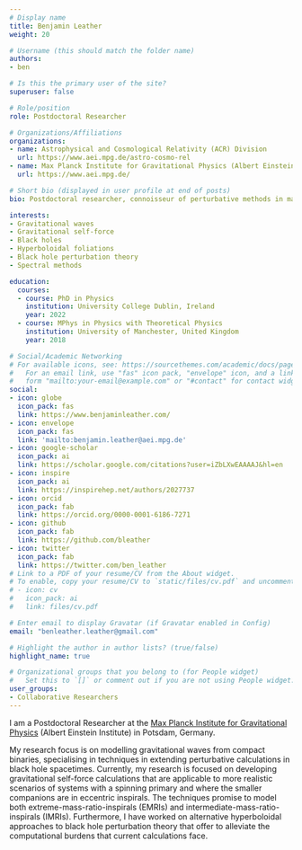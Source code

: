 ```yaml
---
# Display name
title: Benjamin Leather
weight: 20

# Username (this should match the folder name)
authors:
- ben

# Is this the primary user of the site?
superuser: false

# Role/position
role: Postdoctoral Researcher

# Organizations/Affiliations
organizations:
- name: Astrophysical and Cosmological Relativity (ACR) Division
  url: https://www.aei.mpg.de/astro-cosmo-rel
- name: Max Planck Institute for Gravitational Physics (Albert Einstein Institute)
  url: https://www.aei.mpg.de/

# Short bio (displayed in user profile at end of posts)
bio: Postdoctoral researcher, connoisseur of perturbative methods in mathematical relativity; exploring the dark labyrinth of gravitational self-force illuminated by hyperboloidal foliations.

interests:
- Gravitational waves
- Gravitational self-force
- Black holes
- Hyperboloidal foliations
- Black hole perturbation theory
- Spectral methods

education:
  courses:
  - course: PhD in Physics
    institution: University College Dublin, Ireland
    year: 2022
  - course: MPhys in Physics with Theoretical Physics
    institution: University of Manchester, United Kingdom
    year: 2018

# Social/Academic Networking
# For available icons, see: https://sourcethemes.com/academic/docs/page-builder/#icons
#   For an email link, use "fas" icon pack, "envelope" icon, and a link in the
#   form "mailto:your-email@example.com" or "#contact" for contact widget.
social:
- icon: globe
  icon_pack: fas
  link: https://www.benjaminleather.com/
- icon: envelope
  icon_pack: fas
  link: 'mailto:benjamin.leather@aei.mpg.de'
- icon: google-scholar
  icon_pack: ai
  link: https://scholar.google.com/citations?user=iZbLXwEAAAAJ&hl=en
- icon: inspire
  icon_pack: ai
  link: https://inspirehep.net/authors/2027737
- icon: orcid
  icon_pack: fab
  link: https://orcid.org/0000-0001-6186-7271
- icon: github
  icon_pack: fab
  link: https://github.com/bleather
- icon: twitter
  icon_pack: fab
  link: https://twitter.com/ben_leather
# Link to a PDF of your resume/CV from the About widget.
# To enable, copy your resume/CV to `static/files/cv.pdf` and uncomment the lines below.
# - icon: cv
#   icon_pack: ai
#   link: files/cv.pdf

# Enter email to display Gravatar (if Gravatar enabled in Config)
email: "benleather.leather@gmail.com"

# Highlight the author in author lists? (true/false)
highlight_name: true

# Organizational groups that you belong to (for People widget)
#   Set this to `[]` or comment out if you are not using People widget.
user_groups:
- Collaborative Researchers
---
```


I am a Postdoctoral Researcher at the [Max Planck Institute for Gravitational Physics](https://www.aei.mpg.de/) (Albert Einstein Institute) in Potsdam, Germany.

My research focus is on modelling gravitational waves from compact binaries, specialising in techniques in extending perturbative calculations in black hole spacetimes.  Currently, my research is focused on developing gravitational self-force calculations that are applicable to more realistic scenarios of systems with a spinning primary and where the smaller companions are in eccentric inspirals. The techniques promise to model both extreme-mass-ratio-inspirals (EMRIs) and intermediate-mass-ratio-inspirals (IMRIs). Furthermore, I have worked on alternative hyperboloidal approaches to black hole perturbation theory that offer to alleviate the computational burdens that current calculations face.
